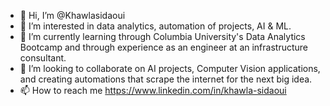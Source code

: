 - 👋 Hi, I’m @Khawlasidaoui
- 👀 I’m interested in data analytics, automation of projects, AI & ML.
- 🌱 I’m currently learning through Columbia University's Data Analytics Bootcamp and through experience as an engineer at an infrastructure consultant. 
- 💞️ I’m looking to collaborate on AI projects, Computer Vision applications, and creating automations that scrape the internet for the next big idea. 
- 📫 How to reach me https://www.linkedin.com/in/khawla-sidaoui

<!---
Khawlasidaoui/Khawlasidaoui is a ✨ special ✨ repository because its `README.md` (this file) appears on your GitHub profile.
You can click the Preview link to take a look at your changes.
--->
